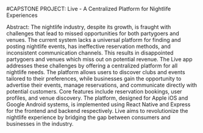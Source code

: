 #CAPSTONE PROJECT: Live - A Centralized Platform for Nightlife Experiences

Abstract: The nightlife industry, despite its growth, is fraught with challenges that lead to missed
opportunities for both partygoers and venues. The current system lacks a universal platform for finding and
posting nightlife events, has ineffective reservation methods, and inconsistent communication channels.
This results in disappointed partygoers and venues which miss out on potential revenue. The Live app
addresses these challenges by offering a centralized platform for all nightlife needs. The platform allows
users to discover clubs and events tailored to their preferences, while businesses gain the opportunity to
advertise their events, manage reservations, and communicate directly with potential customers. Core
features include reservation bookings, user profiles, and venue discovery. The platform, designed for Apple
iOS and Google Android systems, is implemented using React Native and Express for the frontend and
backend respectively. Live aims to revolutionize the nightlife experience by bridging the gap between
consumers and businesses in the industry.
